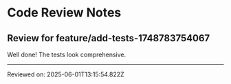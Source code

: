# Code Review Notes

## Review for feature/add-tests-1748783754067

Well done! The tests look comprehensive.

---
Reviewed on: 2025-06-01T13:15:54.822Z